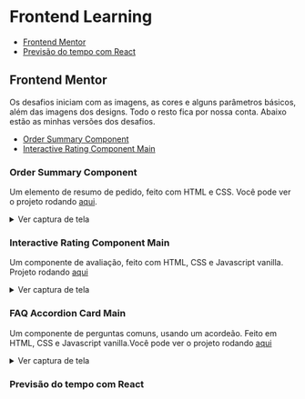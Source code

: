 # Frontend Learning

* [Frontend Mentor](#Frontend-Mentor)
* [Previsão do tempo com React](#Interactive-Rating-Component-Main)
## Frontend Mentor
Os desafios iniciam com as imagens, as cores e alguns parâmetros básicos, além das imagens dos designs. Todo o resto fica por nossa conta. Abaixo estão as minhas versões dos desafios.

* [Order Summary Component](#Order-Summary-Component)
* [Interactive Rating Component Main](#Previsão-do-tempo-com-React)
### Order Summary Component
Um elemento de resumo de pedido, feito com HTML e CSS. Você pode ver o projeto rodando [aqui](https://marianafurriel.github.io/frontendmentor/Order%20summary%20component/).
<details>
  <summary>Ver captura de tela</summary>
  <img src="screenshots/os.png"/>
</details>

### Interactive Rating Component Main
Um componente de avaliação, feito com HTML, CSS e Javascript vanilla. Projeto rodando [aqui](https://marianafurriel.github.io/frontendmentor/Interactive%20Rating%20Component%20Main)
<details>
  <summary>Ver captura de tela</summary>
  <img src="screenshots/desktop-ircm.gif"/>
</details>

### FAQ Accordion Card Main
Um componente de perguntas comuns, usando um acordeão. Feito em HTML, CSS e Javascript vanilla.Você pode ver o projeto rodando [aqui](https://marianafurriel.github.io/frontendmentor/Faq%20Accordion%20Card%20Main)
<details>
  <summary>Ver captura de tela</summary>
  <img src="screenshots/facm.gif"/>
</details>

### Previsão do tempo com React

